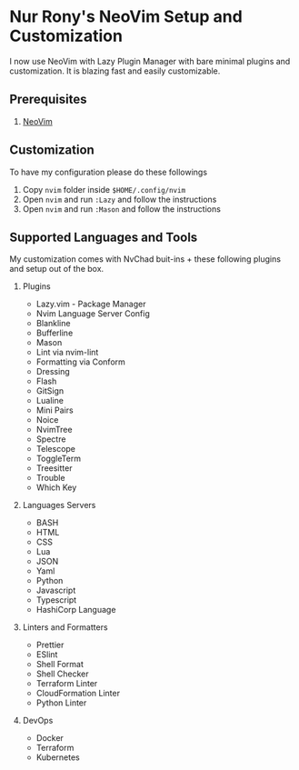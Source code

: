 # Nur Rony's NeoVim Setup and Customization

I now use NeoVim with Lazy Plugin Manager with bare minimal plugins and customization. It is blazing fast and easily customizable.

## Prerequisites

1. [NeoVim][neovim-link]

## Customization

To have my configuration please do these followings

1. Copy `nvim` folder inside `$HOME/.config/nvim`
2. Open `nvim` and run `:Lazy` and follow the instructions
3. Open `nvim` and run `:Mason` and follow the instructions

## Supported Languages and Tools

My customization comes with NvChad buit-ins + these following plugins and setup out of the box.

1. Plugins
   - Lazy.vim - Package Manager
   - Nvim Language Server Config
   - Blankline
   - Bufferline
   - Mason
   - Lint via nvim-lint
   - Formatting via Conform
   - Dressing
   - Flash
   - GitSign
   - Lualine
   - Mini Pairs
   - Noice
   - NvimTree
   - Spectre
   - Telescope
   - ToggleTerm
   - Treesitter
   - Trouble
   - Which Key

1. Languages Servers

   - BASH
   - HTML
   - CSS
   - Lua
   - JSON
   - Yaml
   - Python
   - Javascript
   - Typescript
   - HashiCorp Language

1. Linters and Formatters
   - Prettier
   - ESlint
   - Shell Format
   - Shell Checker
   - Terraform Linter
   - CloudFormation Linter
   - Python Linter

1. DevOps
   - Docker
   - Terraform
   - Kubernetes

<!-- Links -->

[neovim-link]: https://neovim.io/
